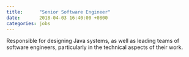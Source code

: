 ```yaml
---
title:      "Senior Software Engineer"
date:       2018-04-03 16:40:00 +0800
categories: jobs
---
```

Responsible for designing Java systems, as well as leading teams of software engineers, particularly in the technical aspects of their work.